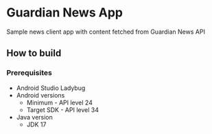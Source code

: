 # Guardian News App

Sample news client app with content fetched from Guardian News API

## How to build
### Prerequisites

- Android Studio Ladybug
- Android versions
   - Minimum - API level 24
   - Target SDK - API level 34
- Java version
  - JDK 17
